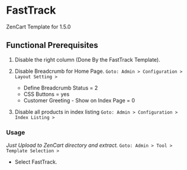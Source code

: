 # FastTrack #
ZenCart Template for 1.5.0

## Functional Prerequisites ##
1. Disable the right column (Done By the FastTrack Template).

2. Disable Breadcrumb for Home Page.
	`Goto: Admin > Configuration > Layout Setting >`
	- Define Breadcrumb Status = 2
	- CSS Buttons = yes
	- Customer Greeting - Show on Index Page = 0
3. Disable all products in index listing
	`Goto: Admin > Configuration > Index Listing >`
	
### Usage ###
_Just Upload to ZenCart directory and extract._
	`Goto: Admin > Tool > Template Selection >`
* Select FastTrack.